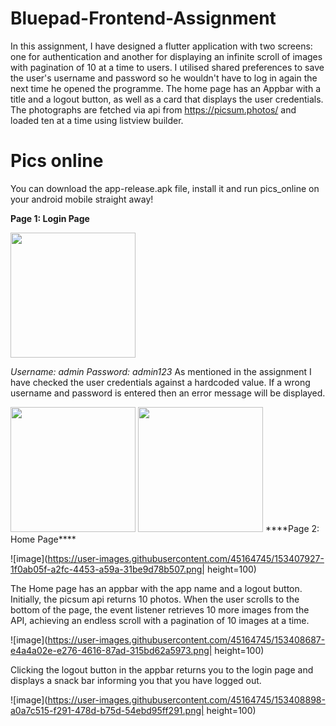 # Bluepad-Frontend-Assignment
In this assignment, I have designed a flutter application with two screens: one for authentication and another for displaying an infinite scroll of images with pagination of 10 at a time to users. I utilised shared preferences to save the user's username and password so he wouldn't have to log in again the next time he opened the programme. The home page has an Appbar with a title and a logout button, as well as a card that displays the user credentials. The photographs are fetched via api from https://picsum.photos/ and loaded ten at a time using listview builder.

# Pics online
You can download the app-release.apk file, install it and run pics_online on your android mobile straight away!

****Page 1: Login Page****


<img src="https://user-images.githubusercontent.com/45164745/153407360-6a24410c-cab2-41f1-92eb-39a910e8fe78.png" height="200">

_Username: admin
Password: admin123_
As mentioned in the assignment I have checked the user credentials against a hardcoded value. If a wrong username and password is entered then an error message will be displayed.


 <img src="https://user-images.githubusercontent.com/45164745/153407806-61adc949-1e88-46c9-a252-dd78de3419b5.png" height="200">
 <img src="https://user-images.githubusercontent.com/45164745/153407818-93908e99-088c-49e6-914f-158ce033d958.png" height="200">
 ****Page 2: Home Page****
 
 ![image](https://user-images.githubusercontent.com/45164745/153407927-1f0ab05f-a2fc-4453-a59a-31be9d78b507.png| height=100)
 
The Home page has an appbar with the app name and a logout button. Initially, the picsum api returns 10 photos. When the user scrolls to the bottom of the page, the event listener retrieves 10 more images from the API, achieving an endless scroll with a pagination of 10 images at a time.

![image](https://user-images.githubusercontent.com/45164745/153408687-e4a4a02e-e276-4616-87ad-315bd62a5973.png| height=100)

Clicking the logout button in the appbar returns you to the login page and displays a snack bar informing you that you have logged out.

![image](https://user-images.githubusercontent.com/45164745/153408898-a0a7c515-f291-478d-b75d-54ebd95ff291.png| height=100)

